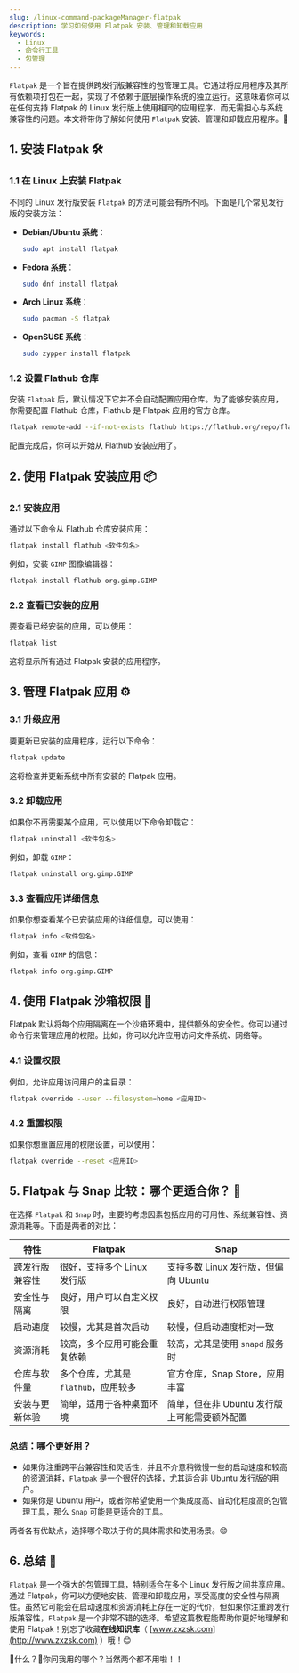```yaml
---
slug: /linux-command-packageManager-flatpak
description: 学习如何使用 Flatpak 安装、管理和卸载应用
keywords:
  - Linux
  - 命令行工具
  - 包管理
---
```



`Flatpak` 是一个旨在提供跨发行版兼容性的包管理工具。它通过将应用程序及其所有依赖项打包在一起，实现了不依赖于底层操作系统的独立运行。这意味着你可以在任何支持 Flatpak 的 Linux 发行版上使用相同的应用程序，而无需担心与系统兼容性的问题。本文将带你了解如何使用 `Flatpak` 安装、管理和卸载应用程序。🚀

## 1. 安装 Flatpak 🛠️

### 1.1 在 Linux 上安装 Flatpak

不同的 Linux 发行版安装 `Flatpak` 的方法可能会有所不同。下面是几个常见发行版的安装方法：

- **Debian/Ubuntu 系统**：

  ```bash
  sudo apt install flatpak
  ```

- **Fedora 系统**：

  ```bash
  sudo dnf install flatpak
  ```

- **Arch Linux 系统**：

  ```bash
  sudo pacman -S flatpak
  ```

- **OpenSUSE 系统**：

  ```bash
  sudo zypper install flatpak
  ```

### 1.2 设置 Flathub 仓库

安装 `Flatpak` 后，默认情况下它并不会自动配置应用仓库。为了能够安装应用，你需要配置 Flathub 仓库，Flathub 是 Flatpak 应用的官方仓库。

```bash
flatpak remote-add --if-not-exists flathub https://flathub.org/repo/flathub.flatpakrepo
```

配置完成后，你可以开始从 Flathub 安装应用了。

## 2. 使用 Flatpak 安装应用 📦

### 2.1 安装应用

通过以下命令从 Flathub 仓库安装应用：

```bash
flatpak install flathub <软件包名>
```

例如，安装 `GIMP` 图像编辑器：

```bash
flatpak install flathub org.gimp.GIMP
```

### 2.2 查看已安装的应用

要查看已经安装的应用，可以使用：

```bash
flatpak list
```

这将显示所有通过 Flatpak 安装的应用程序。

## 3. 管理 Flatpak 应用 ⚙️

### 3.1 升级应用

要更新已安装的应用程序，运行以下命令：

```bash
flatpak update
```

这将检查并更新系统中所有安装的 Flatpak 应用。

### 3.2 卸载应用

如果你不再需要某个应用，可以使用以下命令卸载它：

```bash
flatpak uninstall <软件包名>
```

例如，卸载 `GIMP`：

```bash
flatpak uninstall org.gimp.GIMP
```

### 3.3 查看应用详细信息

如果你想查看某个已安装应用的详细信息，可以使用：

```bash
flatpak info <软件包名>
```

例如，查看 `GIMP` 的信息：

```bash
flatpak info org.gimp.GIMP
```

## 4. 使用 Flatpak 沙箱权限 🌟

Flatpak 默认将每个应用隔离在一个沙箱环境中，提供额外的安全性。你可以通过命令行来管理应用的权限。比如，你可以允许应用访问文件系统、网络等。

### 4.1 设置权限

例如，允许应用访问用户的主目录：

```bash
flatpak override --user --filesystem=home <应用ID>
```

### 4.2 重置权限

如果你想重置应用的权限设置，可以使用：

```bash
flatpak override --reset <应用ID>
```

## 5. Flatpak 与 Snap 比较：哪个更适合你？ 🤔

在选择 `Flatpak` 和 `Snap` 时，主要的考虑因素包括应用的可用性、系统兼容性、资源消耗等。下面是两者的对比：

| 特性            | **Flatpak**                            | **Snap**                                |
|-----------------|----------------------------------------|-----------------------------------------|
| 跨发行版兼容性   | 很好，支持多个 Linux 发行版          | 支持多数 Linux 发行版，但偏向 Ubuntu   |
| 安全性与隔离     | 良好，用户可以自定义权限              | 良好，自动进行权限管理                 |
| 启动速度         | 较慢，尤其是首次启动                  | 较慢，但启动速度相对一致               |
| 资源消耗         | 较高，多个应用可能会重复依赖           | 较高，尤其是使用 `snapd` 服务时       |
| 仓库与软件量     | 多个仓库，尤其是 `flathub`，应用较多   | 官方仓库，Snap Store，应用丰富         |
| 安装与更新体验   | 简单，适用于各种桌面环境              | 简单，但在非 Ubuntu 发行版上可能需要额外配置 |

### 总结：哪个更好用？

- 如果你注重跨平台兼容性和灵活性，并且不介意稍微慢一些的启动速度和较高的资源消耗，`Flatpak` 是一个很好的选择，尤其适合非 Ubuntu 发行版的用户。
- 如果你是 Ubuntu 用户，或者你希望使用一个集成度高、自动化程度高的包管理工具，那么 `Snap` 可能是更适合的工具。

两者各有优缺点，选择哪个取决于你的具体需求和使用场景。😊

## 6. 总结 🎯

`Flatpak` 是一个强大的包管理工具，特别适合在多个 Linux 发行版之间共享应用。通过 Flatpak，你可以方便地安装、管理和卸载应用，享受高度的安全性与隔离性。虽然它可能会在启动速度和资源消耗上存在一定的代价，但如果你注重跨发行版兼容性，`Flatpak` 是一个非常不错的选择。希望这篇教程能帮助你更好地理解和使用 Flatpak！别忘了收藏**在线知识库**（ [www.zxzsk.com](http://www.zxzsk.com) ）哦！😊

🤔什么？🤔你问我用的哪个？当然两个都不用啦！！